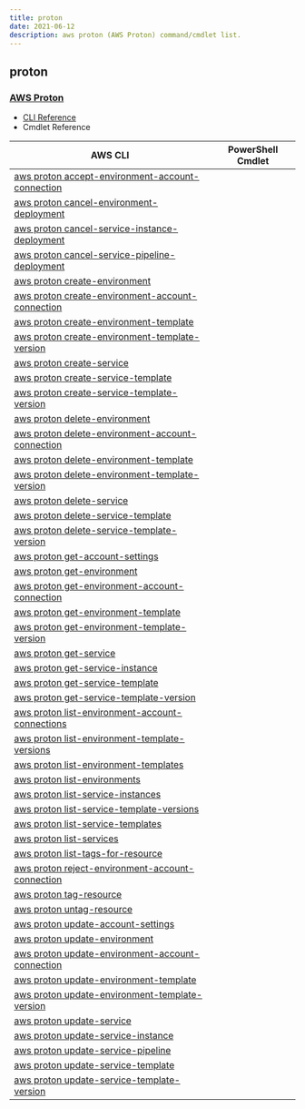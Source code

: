 ```yaml
---
title: proton
date: 2021-06-12
description: aws proton (AWS Proton) command/cmdlet list.
---
```


## proton

### [AWS Proton](https://aws.amazon.com/proton/)

* [CLI Reference](https://docs.aws.amazon.com/cli/latest/reference/proton/index.html)
* Cmdlet Reference

|AWS CLI|PowerShell Cmdlet|
|----|----|
|[aws proton accept-environment-account-connection](https://docs.aws.amazon.com/cli/latest/reference/proton/accept-environment-account-connection.html)||
|[aws proton cancel-environment-deployment](https://docs.aws.amazon.com/cli/latest/reference/proton/cancel-environment-deployment.html)||
|[aws proton cancel-service-instance-deployment](https://docs.aws.amazon.com/cli/latest/reference/proton/cancel-service-instance-deployment.html)||
|[aws proton cancel-service-pipeline-deployment](https://docs.aws.amazon.com/cli/latest/reference/proton/cancel-service-pipeline-deployment.html)||
|[aws proton create-environment](https://docs.aws.amazon.com/cli/latest/reference/proton/create-environment.html)||
|[aws proton create-environment-account-connection](https://docs.aws.amazon.com/cli/latest/reference/proton/create-environment-account-connection.html)||
|[aws proton create-environment-template](https://docs.aws.amazon.com/cli/latest/reference/proton/create-environment-template.html)||
|[aws proton create-environment-template-version](https://docs.aws.amazon.com/cli/latest/reference/proton/create-environment-template-version.html)||
|[aws proton create-service](https://docs.aws.amazon.com/cli/latest/reference/proton/create-service.html)||
|[aws proton create-service-template](https://docs.aws.amazon.com/cli/latest/reference/proton/create-service-template.html)||
|[aws proton create-service-template-version](https://docs.aws.amazon.com/cli/latest/reference/proton/create-service-template-version.html)||
|[aws proton delete-environment](https://docs.aws.amazon.com/cli/latest/reference/proton/delete-environment.html)||
|[aws proton delete-environment-account-connection](https://docs.aws.amazon.com/cli/latest/reference/proton/delete-environment-account-connection.html)||
|[aws proton delete-environment-template](https://docs.aws.amazon.com/cli/latest/reference/proton/delete-environment-template.html)||
|[aws proton delete-environment-template-version](https://docs.aws.amazon.com/cli/latest/reference/proton/delete-environment-template-version.html)||
|[aws proton delete-service](https://docs.aws.amazon.com/cli/latest/reference/proton/delete-service.html)||
|[aws proton delete-service-template](https://docs.aws.amazon.com/cli/latest/reference/proton/delete-service-template.html)||
|[aws proton delete-service-template-version](https://docs.aws.amazon.com/cli/latest/reference/proton/delete-service-template-version.html)||
|[aws proton get-account-settings](https://docs.aws.amazon.com/cli/latest/reference/proton/get-account-settings.html)||
|[aws proton get-environment](https://docs.aws.amazon.com/cli/latest/reference/proton/get-environment.html)||
|[aws proton get-environment-account-connection](https://docs.aws.amazon.com/cli/latest/reference/proton/get-environment-account-connection.html)||
|[aws proton get-environment-template](https://docs.aws.amazon.com/cli/latest/reference/proton/get-environment-template.html)||
|[aws proton get-environment-template-version](https://docs.aws.amazon.com/cli/latest/reference/proton/get-environment-template-version.html)||
|[aws proton get-service](https://docs.aws.amazon.com/cli/latest/reference/proton/get-service.html)||
|[aws proton get-service-instance](https://docs.aws.amazon.com/cli/latest/reference/proton/get-service-instance.html)||
|[aws proton get-service-template](https://docs.aws.amazon.com/cli/latest/reference/proton/get-service-template.html)||
|[aws proton get-service-template-version](https://docs.aws.amazon.com/cli/latest/reference/proton/get-service-template-version.html)||
|[aws proton list-environment-account-connections](https://docs.aws.amazon.com/cli/latest/reference/proton/list-environment-account-connections.html)||
|[aws proton list-environment-template-versions](https://docs.aws.amazon.com/cli/latest/reference/proton/list-environment-template-versions.html)||
|[aws proton list-environment-templates](https://docs.aws.amazon.com/cli/latest/reference/proton/list-environment-templates.html)||
|[aws proton list-environments](https://docs.aws.amazon.com/cli/latest/reference/proton/list-environments.html)||
|[aws proton list-service-instances](https://docs.aws.amazon.com/cli/latest/reference/proton/list-service-instances.html)||
|[aws proton list-service-template-versions](https://docs.aws.amazon.com/cli/latest/reference/proton/list-service-template-versions.html)||
|[aws proton list-service-templates](https://docs.aws.amazon.com/cli/latest/reference/proton/list-service-templates.html)||
|[aws proton list-services](https://docs.aws.amazon.com/cli/latest/reference/proton/list-services.html)||
|[aws proton list-tags-for-resource](https://docs.aws.amazon.com/cli/latest/reference/proton/list-tags-for-resource.html)||
|[aws proton reject-environment-account-connection](https://docs.aws.amazon.com/cli/latest/reference/proton/reject-environment-account-connection.html)||
|[aws proton tag-resource](https://docs.aws.amazon.com/cli/latest/reference/proton/tag-resource.html)||
|[aws proton untag-resource](https://docs.aws.amazon.com/cli/latest/reference/proton/untag-resource.html)||
|[aws proton update-account-settings](https://docs.aws.amazon.com/cli/latest/reference/proton/update-account-settings.html)||
|[aws proton update-environment](https://docs.aws.amazon.com/cli/latest/reference/proton/update-environment.html)||
|[aws proton update-environment-account-connection](https://docs.aws.amazon.com/cli/latest/reference/proton/update-environment-account-connection.html)||
|[aws proton update-environment-template](https://docs.aws.amazon.com/cli/latest/reference/proton/update-environment-template.html)||
|[aws proton update-environment-template-version](https://docs.aws.amazon.com/cli/latest/reference/proton/update-environment-template-version.html)||
|[aws proton update-service](https://docs.aws.amazon.com/cli/latest/reference/proton/update-service.html)||
|[aws proton update-service-instance](https://docs.aws.amazon.com/cli/latest/reference/proton/update-service-instance.html)||
|[aws proton update-service-pipeline](https://docs.aws.amazon.com/cli/latest/reference/proton/update-service-pipeline.html)||
|[aws proton update-service-template](https://docs.aws.amazon.com/cli/latest/reference/proton/update-service-template.html)||
|[aws proton update-service-template-version](https://docs.aws.amazon.com/cli/latest/reference/proton/update-service-template-version.html)||

